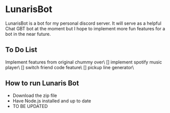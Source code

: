 # LunarisBot
LunarisBot is a bot for my personal discord server. It will serve as a helpful Chat GBT bot at the moment but I hope to implement more fun features for a bot in the near future.

## To Do List
Implement features from original chummy over\\
[] implement spotify music player\\
[] switch friend code feature\\
[] pickup line generator\\

## How to run Lunaris Bot
- Download the zip file 
- Have Node.js installed and up to date
- TO BE UPDATED 